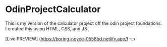 # OdinProjectCalculator
This is my version of the calculator project off the odin project foundations.
I created this using HTML, CSS, and JS

[Live PREVIEW] (https://boring-noyce-0558bd.netlify.app/) :point_left: